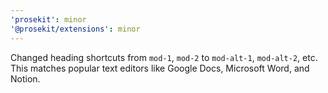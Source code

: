 ```yaml
---
'prosekit': minor
'@prosekit/extensions': minor
---
```


Changed heading shortcuts from `mod-1`, `mod-2` to `mod-alt-1`, `mod-alt-2`, etc. This matches popular text editors like Google Docs, Microsoft Word, and Notion.
